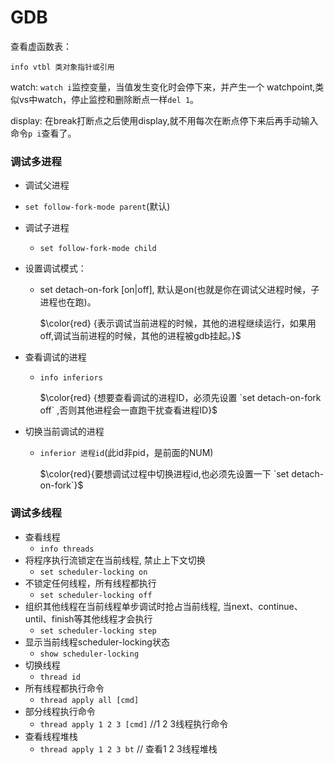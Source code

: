 # **GDB**

查看虚函数表：

```
info vtbl 类对象指针或引用
```



watch: `watch i`监控变量，当值发生变化时会停下来，并产生一个 watchpoint,类似vs中watch，停止监控和删除断点一样`del 1`。

display: 在break打断点之后使用display,就不用每次在断点停下来后再手动输入命令`p i`查看了。





### 调试多进程

- 调试父进程
  
- `set follow-fork-mode parent`(默认)
  
- 调试子进程

  - `set follow-fork-mode child`

- 设置调试模式：

  - set detach-on-fork [on|off], 默认是on(也就是你在调试父进程时候，子进程也在跑)。

    $\color{red} {表示调试当前进程的时候，其他的进程继续运行，如果用off,调试当前进程的时候，其他的进程被gdb挂起。}$			

- 查看调试的进程

  - `info inferiors`

    $\color{red} {想要查看调试的进程ID，必须先设置 `set detach-on-fork off` ,否则其他进程会一直跑干扰查看进程ID}$

- 切换当前调试的进程

  - `inferior 进程id`(此id非pid，是前面的NUM)

    $\color{red}{要想调试过程中切换进程id,也必须先设置一下 `set detach-on-fork`}$

### 调试多线程
  - 查看线程
    - `info threads`
  - 将程序执行流锁定在当前线程, 禁止上下文切换
    - `set scheduler-locking on`
  - 不锁定任何线程，所有线程都执行
    - `set scheduler-locking off`
  - 组织其他线程在当前线程单步调试时抢占当前线程, 当next、continue、until、finish等其他线程才会执行
    - `set scheduler-locking step`
  - 显示当前线程scheduler-locking状态
    - `show scheduler-locking`
  - 切换线程
    - `thread id` 
  - 所有线程都执行命令
    - `thread apply all [cmd]`
  - 部分线程执行命令
    - `thread apply 1 2 3 [cmd]`  //1 2 3线程执行命令
  - 查看线程堆栈
    - `thread apply 1 2 3 bt` // 查看1 2 3线程堆栈